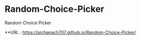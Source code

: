 # Random-Choice-Picker
Random Choice Picker

**URL : https://archanach707.github.io/Random-Choice-Picker/ 
